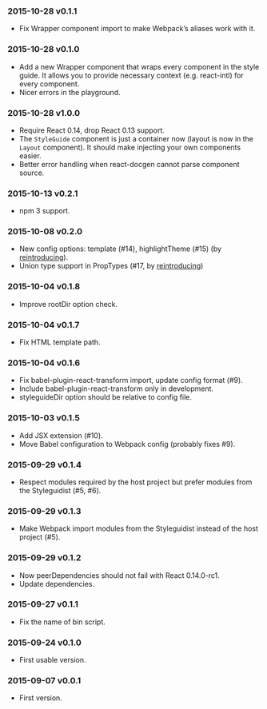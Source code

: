 ### 2015-10-28 v0.1.1

* Fix Wrapper component import to make Webpack’s aliases work with it.

### 2015-10-28 v0.1.0

* Add a new Wrapper component that wraps every component in the style guide. It allows you to provide necessary context (e.g. react-intl) for every component.
* Nicer errors in the playground.

### 2015-10-28 v1.0.0

* Require React 0.14, drop React 0.13 support.
* The `StyleGuide` component is just a container now (layout is now in the `Layout` component). It should make injecting your own components easier.
* Better error handling when react-docgen cannot parse component source.

### 2015-10-13 v0.2.1

* npm 3 support.

### 2015-10-08 v0.2.0

* New config options: template (#14), highlightTheme (#15) (by [reintroducing](https://github.com/reintroducing)).
* Union type support in PropTypes (#17, by [reintroducing](https://github.com/reintroducing))

### 2015-10-04 v0.1.8

* Improve rootDir option check.

### 2015-10-04 v0.1.7

* Fix HTML template path.

### 2015-10-04 v0.1.6

* Fix babel-plugin-react-transform import, update config format (#9).
* Include babel-plugin-react-transform only in development.
* styleguideDir option should be relative to config file.

### 2015-10-03 v0.1.5

* Add JSX extension (#10).
* Move Babel configuration to Webpack config (probably fixes #9).

### 2015-09-29 v0.1.4

* Respect modules required by the host project but prefer modules from the Styleguidist (#5, #6).

### 2015-09-29 v0.1.3

* Make Webpack import modules from the Styleguidist instead of the host project (#5).

### 2015-09-29 v0.1.2

* Now peerDependencies should not fail with React 0.14.0-rc1.
* Update dependencies.

### 2015-09-27 v0.1.1

* Fix the name of bin script.

### 2015-09-24 v0.1.0

* First usable version.

### 2015-09-07 v0.0.1

* First version.
